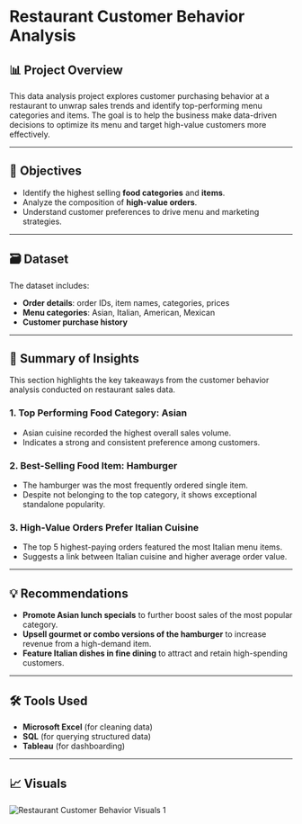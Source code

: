 # Restaurant Customer Behavior Analysis

## 📊 Project Overview

This data analysis project explores customer purchasing behavior at a restaurant to unwrap sales trends and identify top-performing menu categories and items. The goal is to help the business make data-driven decisions to optimize its menu and target high-value customers more effectively.

---

## 🎯 Objectives

- Identify the highest selling **food categories** and **items**.
- Analyze the composition of **high-value orders**.
- Understand customer preferences to drive menu and marketing strategies.

---

## 🗃️ Dataset

The dataset includes:
- **Order details**: order IDs, item names, categories, prices
- **Menu categories**: Asian, Italian, American, Mexican
- **Customer purchase history**

---
## 📌 Summary of Insights

This section highlights the key takeaways from the customer behavior analysis conducted on restaurant sales data.

### 1. Top Performing Food Category: Asian
- Asian cuisine recorded the highest overall sales volume.
- Indicates a strong and consistent preference among customers.

### 2. Best-Selling Food Item: Hamburger
- The hamburger was the most frequently ordered single item.
- Despite not belonging to the top category, it shows exceptional standalone popularity.

### 3. High-Value Orders Prefer Italian Cuisine
- The top 5 highest-paying orders featured the most Italian menu items.
- Suggests a link between Italian cuisine and higher average order value.

---

## 💡 Recommendations

- **Promote Asian lunch specials** to further boost sales of the most popular category.
- **Upsell gourmet or combo versions of the hamburger** to increase revenue from a high-demand item.
- **Feature Italian dishes in fine dining** to attract and retain high-spending customers.

---

## 🛠️ Tools Used
- **Microsoft Excel** (for cleaning data)
- **SQL** (for querying structured data)
- **Tableau** (for dashboarding)

---

## 📈 Visuals

![Restaurant Customer Behavior Visuals 1](https://github.com/user-attachments/assets/1ed20866-d5b8-49bc-a51e-be973d272237)






